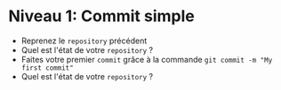 # Niveau 1: Commit simple 

* Reprenez le `repository` précédent
* Quel est l'état de votre `repository` ?
* Faites votre premier `commit` grâce à la commande `git commit -m "My first commit"`
* Quel est l'état de votre `repository` ?

